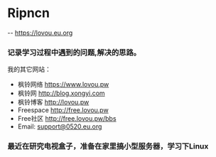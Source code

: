 # Ripncn 
  -- <https://lovou.eu.org>

### 记录学习过程中遇到的问题,解决的思路。

我的其它网站：<br>
* 枫铃网络 <https://www.lovou.pw>
* 枫铃网 <http://blog.xongyi.com>
* 枫铃博客  <http://lovou.pw>
* Freespace <http://free.lovou.pw>
* Free社区 <http://free.lovou.pw/bbs>
* Email: <support@0520.eu.org>

### 最近在研究电视盒子，准备在家里搞小型服务器，学习下Linux



